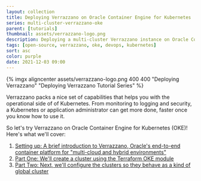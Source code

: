 ```yaml
---
layout: collection
title: Deploying Verrazzano on Oracle Container Engine for Kubernetes
series: multi-cluster-verrazzano-oke
parent: [tutorials]
thumbnail: assets/verrazzano-logo.png
description: Deploying a multi-cluster Verrazzano instance on Oracle Container Engine for Kubernetes (OCI).
tags: [open-source, verrazzano, oke, devops, kubernetes]
sort: asc
color: purple
date: 2021-12-03 09:00
---
```


{% imgx aligncenter assets/verrazzano-logo.png 400 400 "Deploying Verrazzano" "Deploying Verrazzano Tutorial Series" %}

Verrazzano packs a nice set of capabilities that helps you with the operational side of of Kubernetes. From monitoring to logging and security, a Kubernetes or application administrator can get more done, faster once you know how to use it.

So let's try Verrazzano on Oracle Container Engine for Kubernetes (OKE)!  Here's what we'll cover:

1.	[Setting up: A brief introduction to Verrazzano, Oracle's end-to-end container platform for "multi-cloud and hybrid environments"](1-deploying-verrazzano-on-oke)
2.	[Part One: We'll create a cluster using the Terraform OKE module](2-deploy-multi-cluster-verrazzano-oke)
3.	[Part Two: Next, we'll configure the clusters so they behave as a kind of global cluster](3-deploy-multi-cluster-verrazzano-oke)

